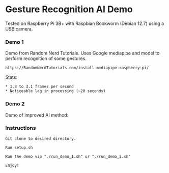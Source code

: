 # Gesture Recognition AI Demo

Tested on Raspberry Pi 3B+ with Raspbian Bookworm (Debian 12.7) using a USB camera.


### Demo 1

Demo from Random Nerd Tutorials.  Uses Google mediapipe and model to perform recognition of some gestures.

	https://RandomNerdTutorials.com/install-mediapipe-raspberry-pi/

Stats:

	* 1.8 to 3.1 frames per second
	* Noticeable lag in processing (~20 seconds)


### Demo 2

Demo of improved AI method:


### Instructions

	Git clone to desired directory.
	
	Run setup.sh
	
	Run the demo via "./run_demo_1.sh" or "./run_demo_2.sh"
	
	Enjoy!